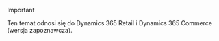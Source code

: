 > [!IMPORTANT]
> Ten temat odnosi się do Dynamics 365 Retail i Dynamics 365 Commerce (wersja zapoznawcza).
